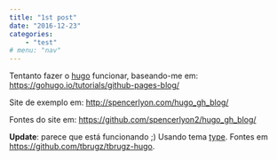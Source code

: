 ```yaml
---
title: "1st post"
date: "2016-12-23"
categories:
    - "test"
# menu: "nav"
---
```


Tentanto fazer o [hugo](https://gohugo.io) funcionar, baseando-me em:
https://gohugo.io/tutorials/github-pages-blog/

Site de exemplo em: http://spencerlyon.com/hugo_gh_blog/

Fontes do site em: https://github.com/spencerlyon2/hugo_gh_blog/

**Update**: parece que está funcionando ;)
Usando tema [type](https://github.com/digitalcraftsman/hugo-type-theme).
Fontes em https://github.com/tbrugz/tbrugz-hugo.
